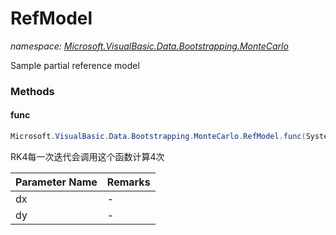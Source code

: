 ﻿# RefModel
_namespace: [Microsoft.VisualBasic.Data.Bootstrapping.MonteCarlo](./index.md)_

Sample partial reference model



### Methods

#### func
```csharp
Microsoft.VisualBasic.Data.Bootstrapping.MonteCarlo.RefModel.func(System.Double,Microsoft.VisualBasic.Mathematical.LinearAlgebra.Vector@)
```
RK4每一次迭代会调用这个函数计算4次

|Parameter Name|Remarks|
|--------------|-------|
|dx|-|
|dy|-|



